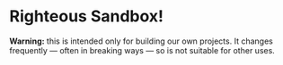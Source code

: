 # Righteous Sandbox!

**Warning:** this is intended only for building our own projects. It changes frequently — often in breaking ways — so is not suitable for other uses.

